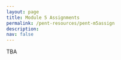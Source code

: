 ```yaml
---
layout: page
title: Module 5 Assignments
permalink: /pent-resources/pent-m5assign
description: 
nav: false
---
```


TBA